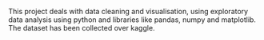 This project deals with data cleaning and visualisation, using exploratory data analysis using python and libraries like pandas, numpy and matplotlib.
The dataset has been collected over kaggle.
